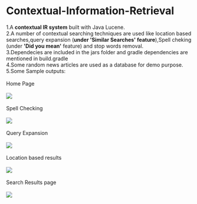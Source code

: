 # Contextual-Information-Retrieval

1.A <b>contextual IR system</b> built with Java Lucene. <br>
2.A number of contextual searching techniques are used like location based searches,query expansion (<b>under 'Similar Searches' feature</b>),Spell cheking (under <b>'Did you mean'</b> feature) and stop words removal.<br>
3.Dependecies are included in the jars folder and gradle dependencies are mentioned in build.gradle<br>
4.Some random news articles are used as a database for demo purpose.<br>
5.Some Sample outputs:
<br><br>Home Page<br><br>
<img src="https://cloud.githubusercontent.com/assets/20284438/26353416/f487f410-3fdd-11e7-90d7-39ae03b85081.png">
<br><br>Spell Checking<br><br>
<img src="https://cloud.githubusercontent.com/assets/20284438/26353423/fdf81fde-3fdd-11e7-9812-93db60dddf8a.png">
<br><br>Query Expansion<br><br>
<img src="https://cloud.githubusercontent.com/assets/20284438/26353430/036bef90-3fde-11e7-934d-fad64ab73f2e.png">
<br><br>Location based results <br><br>
<img src="https://cloud.githubusercontent.com/assets/20284438/26353434/086d03e4-3fde-11e7-86ae-88460e941708.png">
<br><br>Search Results page <br><br>
<img src="https://cloud.githubusercontent.com/assets/20284438/26353442/0f1270da-3fde-11e7-9825-d9ac3712d1a1.png">



